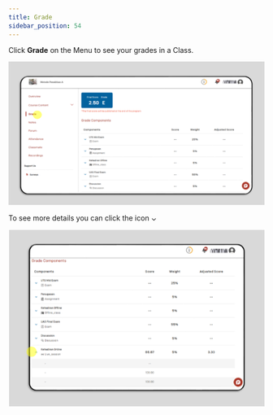 ```yaml
---
title: Grade
sidebar_position: 54
---
```

Click **Grade** on the Menu to see your grades in a Class.

![](/img/grade-1.png)

To see more details you can click the icon ⌄

![](/img/grade-2.png)
